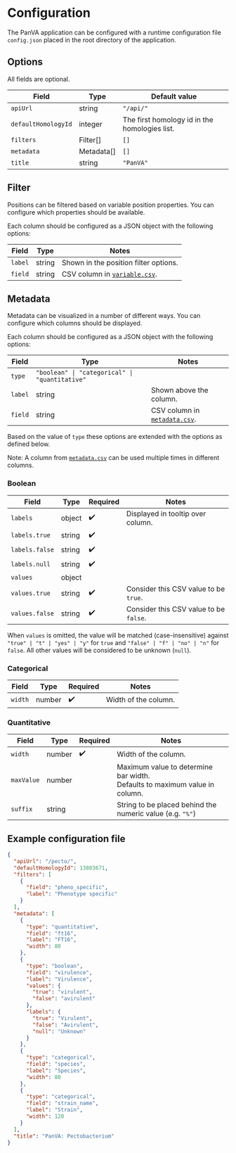 # Configuration

The PanVA application can be configured with a runtime configuration file `config.json` placed in the root directory of the application.

## Options

All fields are optional.

| Field               | Type       | Default value                                 |
|---------------------|------------|-----------------------------------------------|
| `apiUrl`            | string     | `"/api/"`                                     |
| `defaultHomologyId` | integer    | The first homology id in the homologies list. |
| `filters`           | Filter[]   | `[]`                                          |
| `metadata`          | Metadata[] | `[]`                                          |
| `title`             | string     | `"PanVA"`                                     |


## Filter

Positions can be filtered based on variable position properties. You can configure which properties should be available.

Each column should be configured as a JSON object with the following options:

| Field   | Type   | Notes                                                                      |
|---------|--------|----------------------------------------------------------------------------|
| `label` | string | Shown in the position filter options.                                      |
| `field` | string | CSV column in [`variable.csv`](../../api/docs/data-format.md#variablecsv). |


## Metadata

Metadata can be visualized in a number of different ways. You can configure which columns should be displayed.

Each column should be configured as a JSON object with the following options:

| Field   | Type                                           | Notes                                                                      |
|---------|------------------------------------------------|----------------------------------------------------------------------------|
| `type`  | `"boolean" \| "categorical" \| "quantitative"` |                                                                            |
| `label` | string                                         | Shown above the column.                                                    |
| `field` | string                                         | CSV column in [`metadata.csv`](../../api/docs/data-format.md#metadatacsv). |

Based on the value of `type` these options are extended with the options as defined below.

Note: A column from [`metadata.csv`](../../api/docs/data-format.md#metadatacsv) can be used multiple times in different columns.


### Boolean

| Field          | Type   | Required           | Notes                                  |
|----------------|--------|--------------------|----------------------------------------|
| `labels`       | object | :heavy_check_mark: | Displayed in tooltip over column.      |
| `labels.true`  | string | :heavy_check_mark: |                                        |
| `labels.false` | string | :heavy_check_mark: |                                        |
| `labels.null`  | string | :heavy_check_mark: |                                        |
| `values`       | object |                    |                                        |
| `values.true`  | string | :heavy_check_mark: | Consider this CSV value to be `true`.  |
| `values.false` | string | :heavy_check_mark: | Consider this CSV value to be `false`. |

When `values` is omitted, the value will be matched (case-insensitive) against `"true" | "t" | "yes" | "y"` for `true` and `"false" | "f" | "no" | "n"` for `false`. All other values will be considered to be unknown (`null`).


### Categorical

| Field   | Type   | Required           | Notes                |
|---------|--------|--------------------|----------------------|
| `width` | number | :heavy_check_mark: | Width of the column. |



### Quantitative

| Field      | Type   | Required           | Notes                                                                           |
|------------|--------|--------------------|---------------------------------------------------------------------------------|
| `width`    | number | :heavy_check_mark: | Width of the column.                                                            |
| `maxValue` | number |                    | Maximum value to determine bar width. <br> Defaults to maximum value in column. |
| `suffix`   | string |                    | String to be placed behind the numeric value (e.g. `"%"`)                       |


## Example configuration file

```json
{
  "apiUrl": "/pecto/",
  "defaultHomologyId": 13803671,
  "filters": [
    {
      "field": "pheno_specific",
      "label": "Phenotype specific"
    }
  ],
  "metadata": [
    {
      "type": "quantitative",
      "field": "ft16",
      "label": "FT16",
      "width": 80
    },
    {
      "type": "boolean",
      "field": "virulence",
      "label": "Virulence",
      "values": {
        "true": "virulent",
        "false": "avirulent"
      },
      "labels": {
        "true": "Virulent",
        "false": "Avirulent",
        "null": "Unknown"
      }
    },
    {
      "type": "categorical",
      "field": "species",
      "label": "Species",
      "width": 80
    },
    {
      "type": "categorical",
      "field": "strain_name",
      "label": "Strain",
      "width": 120
    }
  ],
  "title": "PanVA: Pectobacterium"
}
```
